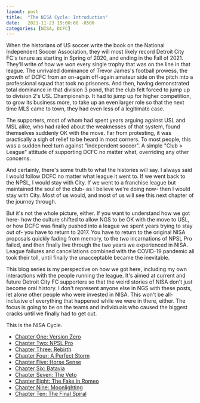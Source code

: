 ```yaml
---
layout: post
title:  "The NISA Cycle: Introduction"
date:   2021-11-23 19:00:00 -0500
categories: [NISA, DCFC]
---
```


When the historians of US soccer write the book on the National Independent Soccer Association, they will most likely record Detroit City FC's tenure as starting in Spring of 2020, and ending in the Fall of 2021.
They'll write of how we won every single trophy that was on the line in that league.
The unrivaled dominance of Trevor James's football prowess, the growth of DCFC from an on-again off-again amateur side on the pitch into a professional squad that took no prisoners.
And then, having demonstrated total dominance in that division 3 pond, that the club felt forced to jump up to division 2's USL Championship.
It had to jump up for higher competition, to grow its business more, to take up an even larger role so that the next time MLS came to town, they had even less of a legitimate case.

The supporters, most of whom had spent years arguing against USL and MSL alike, who had railed about the weaknesses of that system, found themselves suddenly OK with the move.
Far from protesting, it was practically a sigh of relief to be heard in most corners.
To most people, this was a sudden heel turn against "independent soccer".
A simple "Club > League" attitude of supporting DCFC no matter what, overriding any other concerns.

And certainly, there's some truth to what the histories will say.
I always said I would follow DCFC no matter what league it went to.
If we went back to the NPSL, I would stay with City.
If we went to a franchise league but maintained the soul of the club- as I believe we're doing now- then I would stay with City.
Most of us would, and most of us will see this next chapter of the journey through.

But it's not the whole picture, either.
If you want to understand how we got here- how the culture shifted to allow NGS to be OK with the move to USL, or how DCFC was finally pushed into a league we spent years trying to stay out of- you have to return to 2017.
You have to return to the original NISA proposals quickly fading from memory, to the _two_ incarnations of NPSL Pro failed, and then finally live through the two years we experienced in NISA.
League failures and cancellations combined with the COVID-19 pandemic all took their toll, until finally the unacceptable became the inevitable.

This blog series is my perspective on how we got here, including my own interactions with the people running the league.
It's aimed at current and future Detroit City FC supporters so that the weird stories of NISA don't just become oral history.
I don't represent anyone else in NGS with these posts, let alone other people who were invested in NISA.
This won't be all-inclusive of everything that happened while we were in there, either.
The focus is going to be on the teams and individuals who caused the biggest cracks until we finally had to get out.

This is the NISA Cycle.

* [Chapter One: Version Zero](/nisa/dcfc/2021/11/24/nisa-cycle-version0.html)
* [Chapter Two: NPSL Pro](/nisa/dcfc/2021/11/24/nisa-cycle-npsl-pro.html)
* [Chapter Three: Rebirth](/nisa/dcfc/2021/11/25/nisa-cycle-rebirth.html)
* [Chapter Four: A Perfect Storm](/nisa/dcfc/2021/11/26/nisa-cycle-a-perfect-storm.html)
* [Chapter Five: Horse Sense](/nisa/dcfc/2021/11/27/nisa-cycle-horse-sense.html)
* [Chapter Six: Batavia](/nisa/dcfc/2021/11/29/nisa-cycle-batavia.html)
* [Chapter Seven: The Veto](/nisa/dcfc/2021/12/03/nisa-cycle-the-veto.html)
* [Chapter Eight: The Fake in Romeo](/nisa/dcfc/2021/12/04/nisa-cycle-the-fake-in-romeo.html)
* [Chapter Nine: Moonlighting](/nisa/dcfc/2021/12/04/nisa-cycle-moonlighting.html)
* [Chapter Ten: The Final Spiral](/nisa/dcfc/2021/12/05/nisa-cycle-the-final-spiral.html)